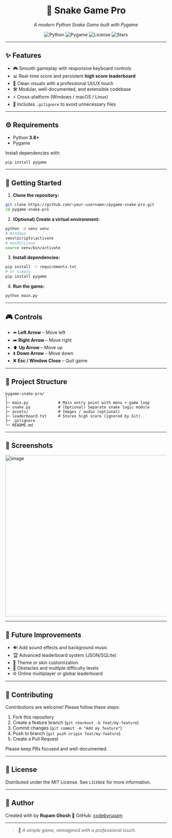 <h1 align="center">🐍 Snake Game Pro</h1>

<p align="center">
  <i>A modern Python Snake Game built with Pygame</i>  
</p>

<p align="center">
  <img src="https://img.shields.io/badge/Python-3.8+-blue.svg" alt="Python">
  <img src="https://img.shields.io/badge/Pygame-2.0+-green.svg" alt="Pygame">
  <img src="https://img.shields.io/github/license/your-username/snake-game-pro" alt="License">
  <img src="https://img.shields.io/github/stars/your-username/snake-game-pro?style=social" alt="Stars">
</p>

---

## ✨ Features

* 🎮 Smooth gameplay with responsive keyboard controls
* 📊 Real-time score and persistent **high score leaderboard**
* 🎨 Clean visuals with a professional UI/UX touch
* 🛠️ Modular, well-documented, and extensible codebase
* ⚡ Cross-platform (Windows / macOS / Linux)
* 🧹 Includes `.gitignore` to avoid unnecessary files

---

## ⚙️ Requirements

* Python **3.8+**
* Pygame

Install dependencies with:

```bash
pip install pygame
```

---

## 🚀 Getting Started

1. **Clone the repository:**

```bash
git clone https://github.com/<your-username>/pygame-snake-pro.git
cd pygame-snake-pro
```

2. **(Optional) Create a virtual environment:**

```bash
python -m venv venv
# Windows
venv\Scripts\activate
# macOS/Linux
source venv/bin/activate
```

3. **Install dependencies:**

```bash
pip install -r requirements.txt
# or simply
pip install pygame
```

4. **Run the game:**

```bash
python main.py
```

---

## 🎮 Controls

* ⬅️ **Left Arrow** – Move left
* ➡️ **Right Arrow** – Move right
* ⬆️ **Up Arrow** – Move up
* ⬇️ **Down Arrow** – Move down
* ❌ **Esc / Window Close** – Quit game

---

## 📂 Project Structure

```
pygame-snake-pro/
│
├─ main.py             # Main entry point with menu + game loop
├─ snake.py            # (Optional) Separate snake logic module
├─ assets/             # Images / audio (optional)
├─ leaderboard.txt     # Stores high score (ignored by Git)
├─ .gitignore
└─ README.md
```

---

## 📸 Screenshots

<img width="723" height="504" alt="image" src="https://github.com/user-attachments/assets/8363b33b-dc00-4f1b-9055-e3e2aeee7046" />



---

## 🧩 Future Improvements

* 🔊 Add sound effects and background music
* 🏆 Advanced leaderboard system (JSON/SQLite)
* 🎨 Theme or skin customization
* 🧱 Obstacles and multiple difficulty levels
* 🌐 Online multiplayer or global leaderboard

---

## 🤝 Contributing

Contributions are welcome! Please follow these steps:

1. Fork this repository
2. Create a feature branch (`git checkout -b feat/my-feature`)
3. Commit changes (`git commit -m "Add my feature"`)
4. Push to branch (`git push origin feat/my-feature`)
5. Create a Pull Request

Please keep PRs focused and well-documented.

---

## 📜 License

Distributed under the MIT License. See `LICENSE` for more information.

---

## 👤 Author

Created with  by **Rupam Ghosh**
🔗 GitHub: [codebyrupam](https://github.com/codebyrupam)

---

> 🐍 *A simple game, reimagined with a professional touch.*
